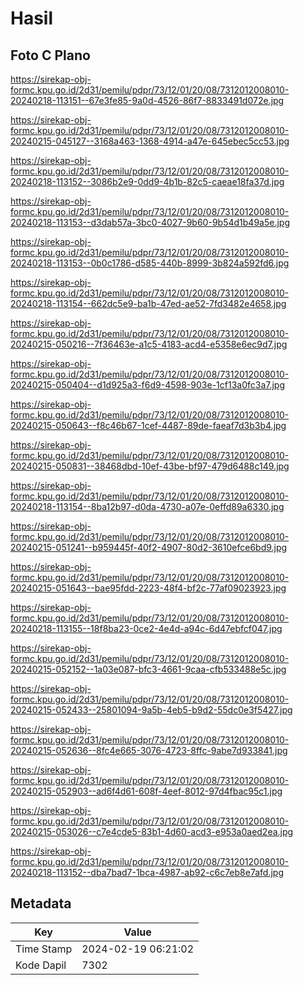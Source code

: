 # Hasil

## Foto C Plano

https://sirekap-obj-formc.kpu.go.id/2d31/pemilu/pdpr/73/12/01/20/08/7312012008010-20240218-113151--67e3fe85-9a0d-4526-86f7-8833491d072e.jpg

https://sirekap-obj-formc.kpu.go.id/2d31/pemilu/pdpr/73/12/01/20/08/7312012008010-20240215-045127--3168a463-1368-4914-a47e-645ebec5cc53.jpg

https://sirekap-obj-formc.kpu.go.id/2d31/pemilu/pdpr/73/12/01/20/08/7312012008010-20240218-113152--3086b2e9-0dd9-4b1b-82c5-caeae18fa37d.jpg

https://sirekap-obj-formc.kpu.go.id/2d31/pemilu/pdpr/73/12/01/20/08/7312012008010-20240218-113153--d3dab57a-3bc0-4027-9b60-9b54d1b49a5e.jpg

https://sirekap-obj-formc.kpu.go.id/2d31/pemilu/pdpr/73/12/01/20/08/7312012008010-20240218-113153--0b0c1786-d585-440b-8999-3b824a592fd6.jpg

https://sirekap-obj-formc.kpu.go.id/2d31/pemilu/pdpr/73/12/01/20/08/7312012008010-20240218-113154--662dc5e9-ba1b-47ed-ae52-7fd3482e4658.jpg

https://sirekap-obj-formc.kpu.go.id/2d31/pemilu/pdpr/73/12/01/20/08/7312012008010-20240215-050216--7f36463e-a1c5-4183-acd4-e5358e6ec9d7.jpg

https://sirekap-obj-formc.kpu.go.id/2d31/pemilu/pdpr/73/12/01/20/08/7312012008010-20240215-050404--d1d925a3-f6d9-4598-903e-1cf13a0fc3a7.jpg

https://sirekap-obj-formc.kpu.go.id/2d31/pemilu/pdpr/73/12/01/20/08/7312012008010-20240215-050643--f8c46b67-1cef-4487-89de-faeaf7d3b3b4.jpg

https://sirekap-obj-formc.kpu.go.id/2d31/pemilu/pdpr/73/12/01/20/08/7312012008010-20240215-050831--38468dbd-10ef-43be-bf97-479d6488c149.jpg

https://sirekap-obj-formc.kpu.go.id/2d31/pemilu/pdpr/73/12/01/20/08/7312012008010-20240218-113154--8ba12b97-d0da-4730-a07e-0effd89a6330.jpg

https://sirekap-obj-formc.kpu.go.id/2d31/pemilu/pdpr/73/12/01/20/08/7312012008010-20240215-051241--b959445f-40f2-4907-80d2-3610efce6bd9.jpg

https://sirekap-obj-formc.kpu.go.id/2d31/pemilu/pdpr/73/12/01/20/08/7312012008010-20240215-051643--bae95fdd-2223-48f4-bf2c-77af09023923.jpg

https://sirekap-obj-formc.kpu.go.id/2d31/pemilu/pdpr/73/12/01/20/08/7312012008010-20240218-113155--18f8ba23-0ce2-4e4d-a94c-6d47ebfcf047.jpg

https://sirekap-obj-formc.kpu.go.id/2d31/pemilu/pdpr/73/12/01/20/08/7312012008010-20240215-052152--1a03e087-bfc3-4661-9caa-cfb533488e5c.jpg

https://sirekap-obj-formc.kpu.go.id/2d31/pemilu/pdpr/73/12/01/20/08/7312012008010-20240215-052433--25801094-9a5b-4eb5-b9d2-55dc0e3f5427.jpg

https://sirekap-obj-formc.kpu.go.id/2d31/pemilu/pdpr/73/12/01/20/08/7312012008010-20240215-052636--8fc4e665-3076-4723-8ffc-9abe7d933841.jpg

https://sirekap-obj-formc.kpu.go.id/2d31/pemilu/pdpr/73/12/01/20/08/7312012008010-20240215-052903--ad6f4d61-608f-4eef-8012-97d4fbac95c1.jpg

https://sirekap-obj-formc.kpu.go.id/2d31/pemilu/pdpr/73/12/01/20/08/7312012008010-20240215-053026--c7e4cde5-83b1-4d60-acd3-e953a0aed2ea.jpg

https://sirekap-obj-formc.kpu.go.id/2d31/pemilu/pdpr/73/12/01/20/08/7312012008010-20240218-113152--dba7bad7-1bca-4987-ab92-c6c7eb8e7afd.jpg


## Metadata

| Key        | Value               |
| ---------- | ------------------- |
| Time Stamp | 2024-02-19 06:21:02 |
| Kode Dapil | 7302                |



